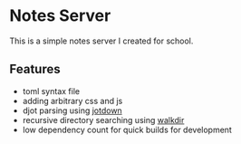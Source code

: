 # Notes Server

This is a simple notes server I created for school.

## Features

- toml syntax file
- adding arbitrary css and js
- djot parsing using [jotdown](https://github.com/hellux/jotdown)
- recursive directory searching using [walkdir](https://github.com/BurntSushi/walkdir)
- low dependency count for quick builds for development
